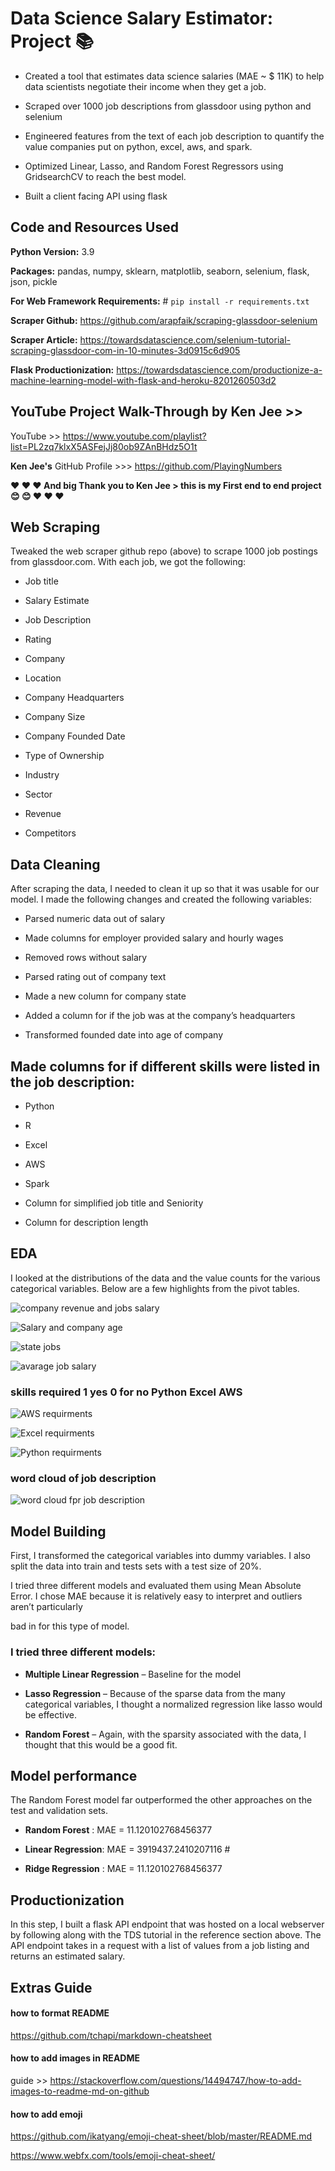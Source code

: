 # Data Science Salary Estimator: Project :books:
  
* Created a tool that estimates data science salaries (MAE ~ $ 11K) to help data scientists negotiate their income when they get a job.

* Scraped over 1000 job descriptions from glassdoor using python and selenium

* Engineered features from the text of each job description to quantify the value companies put on python, excel, aws, and spark.

* Optimized Linear, Lasso, and Random Forest Regressors using GridsearchCV to reach the best model.

* Built a client facing API using flask
  
## Code and Resources Used

__Python Version:__ 3.9

__Packages:__ pandas, numpy, sklearn, matplotlib, seaborn, selenium, flask, json, pickle

__For Web Framework Requirements:__ # `pip install -r requirements.txt`

__Scraper Github:__ https://github.com/arapfaik/scraping-glassdoor-selenium

__Scraper Article:__ https://towardsdatascience.com/selenium-tutorial-scraping-glassdoor-com-in-10-minutes-3d0915c6d905

__Flask Productionization:__ https://towardsdatascience.com/productionize-a-machine-learning-model-with-flask-and-heroku-8201260503d2

## YouTube Project Walk-Through by Ken Jee >> 

 YouTube >> https://www.youtube.com/playlist?list=PL2zq7klxX5ASFejJj80ob9ZAnBHdz5O1t

__Ken Jee's__ GitHub Profile >>> https://github.com/PlayingNumbers

__:heart: :heart: :heart: And big Thank you to Ken Jee  > this is my First end to end project 😊 :blush: :heart: :heart: :heart:__


## Web Scraping

Tweaked the web scraper github repo (above) to scrape 1000 job postings from glassdoor.com. With each job, we got the following:

* Job title

* Salary Estimate

* Job Description

* Rating

* Company

* Location

* Company Headquarters

* Company Size

* Company Founded Date

* Type of Ownership

* Industry

* Sector

* Revenue

* Competitors

## Data Cleaning

After scraping the data, I needed to clean it up so that it was usable for our model. I made the following changes and created the following variables:

* Parsed numeric data out of salary

* Made columns for employer provided salary and hourly wages

* Removed rows without salary

* Parsed rating out of company text

* Made a new column for company state

* Added a column for if the job was at the company’s headquarters

* Transformed founded date into age of company

## Made columns for if different skills were listed in the job description:

* Python

* R

* Excel

* AWS

* Spark

* Column for simplified job title and Seniority

* Column for description length

## EDA

I looked at the distributions of the data and the value counts for the various categorical variables. Below are a few highlights from the pivot tables.




![company revenue and jobs salary](https://user-images.githubusercontent.com/108168115/210273321-e541be50-6570-4e3f-81e2-fcd4539435ff.png)

![Salary and company age](https://user-images.githubusercontent.com/108168115/210273328-597d39e8-d8e2-446f-842e-f83605946d3b.png)

![state jobs](https://user-images.githubusercontent.com/108168115/210273329-3a69a5d3-e07d-4677-82cb-95710f47959d.png)

![avarage job salary](https://user-images.githubusercontent.com/108168115/210273332-876911cc-58f8-4623-9d2e-e1d17c592712.png)



### skills required 1 yes 0 for no  Python  Excel  AWS




![AWS requirments](https://user-images.githubusercontent.com/108168115/210273333-cee82d26-34da-4b17-a1f6-f756f5f5e9f5.png)

![Excel requirments](https://user-images.githubusercontent.com/108168115/210273323-1a79da2a-5a57-464f-a7fd-a41b7d1bd72a.png)

![Python requirments](https://user-images.githubusercontent.com/108168115/210273326-7891b6a3-a551-40a8-8e41-3aaa6b1b6066.png)



### word cloud of job description 




![word cloud fpr job description](https://user-images.githubusercontent.com/108168115/210273330-6828201d-0a18-44a7-b27b-cd0420b62f99.png)




## Model Building
First, I transformed the categorical variables into dummy variables. I also split the data into train and tests sets with a test size of 20%.

I tried three different models and evaluated them using Mean Absolute Error. I chose MAE because it is relatively easy to interpret and outliers aren’t particularly

bad in for this type of model.

### I tried three different models:

*  __Multiple Linear Regression__ – Baseline for the model 

* __Lasso Regression__ – Because of the sparse data from the many categorical variables, I thought a normalized regression like lasso would be effective.

* __Random Forest__ – Again, with the sparsity associated with the data, I thought that this would be a good fit.

## Model performance

The Random Forest model far outperformed the other approaches on the test and validation sets.

* __Random Forest__ : MAE = 11.120102768456377

* __Linear Regression__: MAE = 3919437.2410207116 # 

* __Ridge Regression__ : MAE = 11.120102768456377

## Productionization

In this step, I built a flask API endpoint that was hosted on a local webserver by following along with the TDS tutorial in the reference section above. The API endpoint takes in a request with a list of values from a job listing and returns an estimated salary.





## Extras Guide

#### how to format README 

https://github.com/tchapi/markdown-cheatsheet

#### how to add images in README 

guide >> https://stackoverflow.com/questions/14494747/how-to-add-images-to-readme-md-on-github

#### how to add emoji 

https://github.com/ikatyang/emoji-cheat-sheet/blob/master/README.md

https://www.webfx.com/tools/emoji-cheat-sheet/


